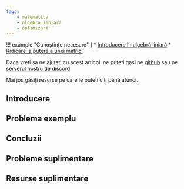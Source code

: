 ```yaml
---
tags:
    - matematica
    - algebra liniara
    - optimizare
---
```


!!! example "Cunoștințe necesare"   ]
    * [Introducere în algebră liniară](https://edu.roalgo.ro/dificil/intro-linalg/)
    * [Ridicare la putere a unei matrici](https://edu.roalgo.ro/dificil/pow-mat/)
    
Daca vreti sa ne ajutati cu acest articol, ne puteti gasi pe [github](https://github.com/roalgo-discord/arhiva-educationala) sau pe [serverul nostru de discord](https://discord.gg/vdDRSmg3fC)

Mai jos găsiți resurse pe care le puteți citi până atunci.

## Introducere

## Problema exemplu

## Concluzii

## Probleme suplimentare

## Resurse suplimentare